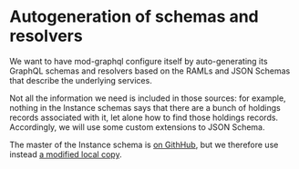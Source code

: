 # Autogeneration of schemas and resolvers

We want to have mod-graphql configure itself by auto-generating its
GraphQL schemas and resolvers based on the RAMLs and JSON Schemas that
describe the underlying services.

Not all the information we need is included in those sources: for
example, nothing in the Instance schemas says that there are a bunch
of holdings records associated with it, let alone how to find those
holdings records. Accordingly, we will use some custom extensions to
JSON Schema.

The master of the Instance schema is [on
GithHub](https://github.com/folio-org/mod-inventory/blob/master/ramls/instance.json),
but we therefore use instead [a modified local copy](inputs/instance.json).

